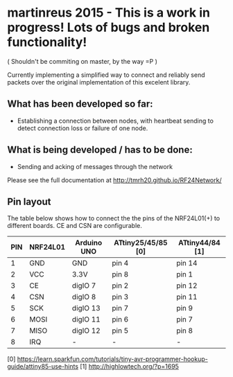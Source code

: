 # martinreus 2015 - This is a work in progress! Lots of bugs and broken functionality!
( Shouldn't be commiting on master, by the way =P )

Currently implementing a simplified way to connect and reliably send packets over the original implementation of this excelent library.

## What has been developed so far:

- Establishing a connection between nodes, with heartbeat sending to detect connection loss or failure of one node.

## What is being developed / has to be done:

- Sending and acking of messages through the network

Please see the full documentation at http://tmrh20.github.io/RF24Network/

## Pin layout

The table below shows how to connect the the pins of the NRF24L01(+) to different boards.
CE and CSN are configurable.

| PIN | NRF24L01 | Arduino UNO | ATtiny25/45/85 [0] | ATtiny44/84 [1] |
|-----|----------|-------------|--------------------|-----------------|
|  1  |   GND    |   GND       |     pin 4          |    pin 14       |
|  2  |   VCC    |   3.3V      |     pin 8          |    pin  1       |
|  3  |   CE     |   digIO 7   |     pin 2          |    pin 12       |
|  4  |   CSN    |   digIO 8   |     pin 3          |    pin 11       |
|  5  |   SCK    |   digIO 13  |     pin 7          |    pin  9       |
|  6  |   MOSI   |   digIO 11  |     pin 6          |    pin  7       |
|  7  |   MISO   |   digIO 12  |     pin 5          |    pin  8       |
|  8  |   IRQ    |      -      |        -           |         -       |

[0] https://learn.sparkfun.com/tutorials/tiny-avr-programmer-hookup-guide/attiny85-use-hints
[1] http://highlowtech.org/?p=1695
